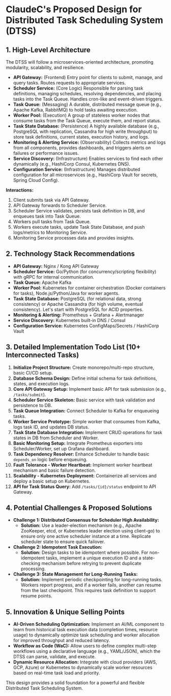 # ClaudeC's Proposed Design for Distributed Task Scheduling System (DTSS)

## 1. High-Level Architecture

The DTSS will follow a microservices-oriented architecture, promoting modularity, scalability, and resilience.

*   **API Gateway:** (Frontend) Entry point for clients to submit, manage, and query tasks. Routes requests to appropriate services.
*   **Scheduler Service:** (Core Logic) Responsible for parsing task definitions, managing schedules, resolving dependencies, and placing tasks into the Task Queue. Handles cron-like and event-driven triggers.
*   **Task Queue:** (Messaging) A durable, distributed message queue (e.g., Apache Kafka, RabbitMQ) to hold tasks awaiting execution.
*   **Worker Pool:** (Execution) A group of stateless worker nodes that consume tasks from the Task Queue, execute them, and report status.
*   **Task State Database:** (Persistence) A highly available database (e.g., PostgreSQL with replication, Cassandra for high write throughput) to store task definitions, current states, execution history, and logs.
*   **Monitoring & Alerting Service:** (Observability) Collects metrics and logs from all components, provides dashboards, and triggers alerts on failures or performance issues.
*   **Service Discovery:** (Infrastructure) Enables services to find each other dynamically (e.g., HashiCorp Consul, Kubernetes DNS).
*   **Configuration Service:** (Infrastructure) Manages distributed configuration for all microservices (e.g., HashiCorp Vault for secrets, Spring Cloud Config).

**Interactions:**
1.  Client submits task via API Gateway.
2.  API Gateway forwards to Scheduler Service.
3.  Scheduler Service validates, persists task definition in DB, and enqueues task into Task Queue.
4.  Workers pull tasks from Task Queue.
5.  Workers execute tasks, update Task State Database, and push logs/metrics to Monitoring Service.
6.  Monitoring Service processes data and provides insights.

## 2. Technology Stack Recommendations

*   **API Gateway:** Nginx / Kong API Gateway
*   **Scheduler Service:** Go/Python (for concurrency/scripting flexibility) with gRPC for internal communication.
*   **Task Queue:** Apache Kafka
*   **Worker Pool:** Kubernetes for container orchestration (Docker containers for tasks), Node.js/Python/Java for worker agents.
*   **Task State Database:** PostgreSQL (for relational data, strong consistency) or Apache Cassandra (for high volume, eventual consistency). Let's start with PostgreSQL for ACID properties.
*   **Monitoring & Alerting:** Prometheus + Grafana + Alertmanager
*   **Service Discovery:** Kubernetes built-in DNS / Consul
*   **Configuration Service:** Kubernetes ConfigMaps/Secrets / HashiCorp Vault

## 3. Detailed Implementation Todo List (10+ Interconnected Tasks)

1.  **Initialize Project Structure:** Create monorepo/multi-repo structure, basic CI/CD setup.
2.  **Database Schema Design:** Define initial schema for task definitions, states, and execution logs.
3.  **Core API Gateway Setup:** Implement basic API for task submission (e.g., `/tasks/submit`).
4.  **Scheduler Service Skeleton:** Basic service with task validation and persistence to DB.
5.  **Task Queue Integration:** Connect Scheduler to Kafka for enqueueing tasks.
6.  **Worker Service Prototype:** Simple worker that consumes from Kafka, logs task ID, and updates DB status.
7.  **Task State Database Integration:** Implement CRUD operations for task states in DB from Scheduler and Worker.
8.  **Basic Monitoring Setup:** Integrate Prometheus exporters into Scheduler/Worker, set up Grafana dashboard.
9.  **Task Dependency Resolver:** Enhance Scheduler to handle basic `depends_on` logic before enqueuing.
10. **Fault Tolerance - Worker Heartbeat:** Implement worker heartbeat mechanism and basic failure detection.
11. **Scalability - Kubernetes Deployment:** Containerize all services and deploy a basic setup on Kubernetes.
12. **API for Task Status Query:** Add `/tasks/{id}/status` endpoint to API Gateway.

## 4. Potential Challenges & Proposed Solutions

*   **Challenge 1: Distributed Consensus for Scheduler High Availability:**
    *   **Solution:** Use a leader-election mechanism (e.g., Apache ZooKeeper, etcd, or Kubernetes leader election using client-go) to ensure only one active scheduler instance at a time. Replicate scheduler state to ensure quick failover.
*   **Challenge 2: Idempotent Task Execution:**
    *   **Solution:** Design tasks to be idempotent where possible. For non-idempotent tasks, implement a unique execution ID and a state-checking mechanism before retrying to prevent duplicate processing.
*   **Challenge 3: State Management for Long-Running Tasks:**
    *   **Solution:** Implement periodic checkpointing for long-running tasks. Workers report progress, and if a worker fails, another can resume from the last checkpoint. This requires task definition to support resume points.

## 5. Innovation & Unique Selling Points

*   **AI-Driven Scheduling Optimization:** Implement an AI/ML component to learn from historical task execution data (completion times, resource usage) to dynamically optimize task scheduling and worker allocation for improved throughput and reduced latency.
*   **Workflow as Code (WaC):** Allow users to define complex multi-step workflows using a declarative language (e.g., YAML/JSON), which the DTSS can parse, validate, and execute.
*   **Dynamic Resource Allocation:** Integrate with cloud providers (AWS, GCP, Azure) or Kubernetes to dynamically scale worker resources based on real-time task load and priority.

This design provides a solid foundation for a powerful and flexible Distributed Task Scheduling System.

